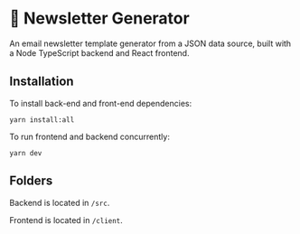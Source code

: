 # 📧 Newsletter Generator

An email newsletter template generator from a JSON data source, built with a Node TypeScript backend and React frontend.

## Installation

To install back-end and front-end dependencies:

```shell
yarn install:all
```

To run frontend and backend concurrently:
```shell
yarn dev
```

## Folders

Backend is located in `/src`.

Frontend is located in `/client`.
